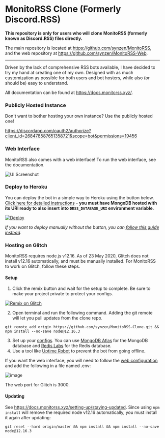 # MonitoRSS Clone (Formerly Discord.RSS)

**This repository is only for users who will clone MonitoRSS (formerly known as Discord.RSS) files directly.**

The main repository is located at https://github.com/synzen/MonitoRSS, and the web repository at https://github.com/synzen/MonitoRSS-Web.

***

Driven by the lack of comprehensive RSS bots available, I have decided to try my hand at creating one of my own. Designed with as much customization as possible for both users and bot hosters, while also (or should be) easy to understand.

All documentation can be found at https://docs.monitorss.xyz/.

### Publicly Hosted Instance

Don't want to bother hosting your own instance? Use the publicly hosted one!

https://discordapp.com/oauth2/authorize?client_id=268478587651358721&scope=bot&permissions=19456


### Web Interface

MonitoRSS also comes with a web interface! To run the web interface, see the documentation.

![UI Screenshot](https://i.imgur.com/CD8mbRh.png)

### Deploy to Heroku

You can deploy the bot in a simple way to Heroku using the button below. [Click here for detailed instructions](https://github.com/synzen/MonitoRSS/issues/45) - **you must have MongoDB hosted with its URI ready to also insert into `DRSS_DATABASE_URI` environment variable**.

<!-- [![Deploy](https://www.herokucdn.com/deploy/button.svg)](https://heroku.com/deploy) -->

[![Deploy](https://www.herokucdn.com/deploy/button.svg)](https://dashboard.heroku.com/new?button-url=https://github.com/synzen/MonitoRSS-Clone&template=https://github.com/synzen/MonitoRSS-Clone/tree/master)

*If you want to deploy manually without the button, you can [follow this guide instead](https://github.com/synzen/MonitoRSS/issues/95).*

### Hosting on Glitch

MonitoRSS requires node.js v12.16. As of 23 May 2020, Glitch does not install v12.16 automatically, and must be manually installed. For MonitoRSS to work on Glitch, follow these steps.

#### Setup

1. Click the remix button and wait for the setup to complete. Be sure to make your project private to protect your configs.

[![Remix on Glitch](https://cdn.glitch.com/2703baf2-b643-4da7-ab91-7ee2a2d00b5b%2Fremix-button.svg)](https://glitch.com/edit/#!/import/github/synzen/MonitoRSS-Clone)

2. Open terminal and run the following command. Adding the git remote will let you pull updates from the clone repo.
```
git remote add origin https://github.com/synzen/MonitoRSS-Clone.git && npm install --no-save node@12.16.3
```

3. Set up your [configs](https://docs.monitorss.xyz/configuration/bot-configuration). You can use [MongoDB Atlas](https://www.mongodb.com/cloud/atlas) for the MongoDB database and [Redis Labs](https://redislabs.com/) for the Redis database.
4. Use a tool like [Uptime Robot](https://uptimerobot.com/) to prevent the bot from going offline.

If you want the web interface, you will need to follow the [web configuration](https://docs.monitorss.xyz/configuration/web-interface) and add the following in a file named .env:

![image](https://user-images.githubusercontent.com/44692189/82736173-5b68f500-9d49-11ea-9e42-9b23af184438.png)

The web port for Glitch is 3000.

#### Updating

See https://docs.monitorss.xyz/setting-up/staying-updated. Since using `npm install` will remove the required node v12.16 automatically, you must install it again after updating:

```
git reset --hard origin/master && npm install && npm install --no-save node@12.16.3
```


